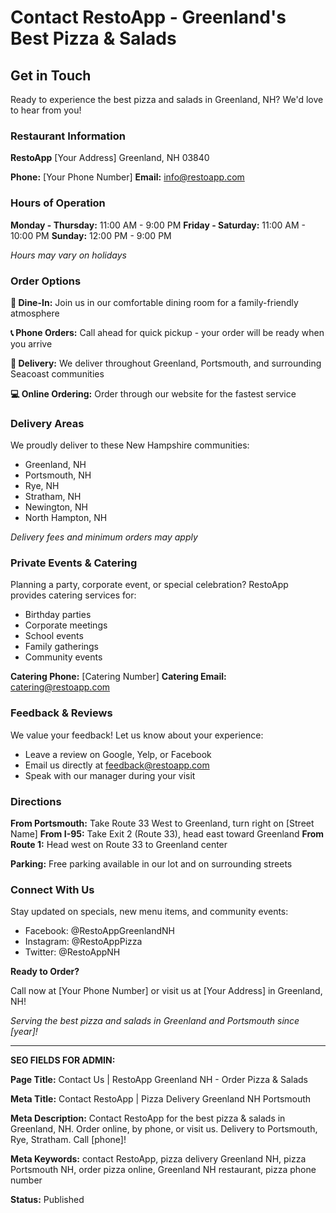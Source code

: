 # Contact RestoApp - Greenland's Best Pizza & Salads

## Get in Touch

Ready to experience the best pizza and salads in Greenland, NH? We'd love to hear from you!

### Restaurant Information

**RestoApp**
[Your Address]
Greenland, NH 03840

**Phone:** [Your Phone Number]
**Email:** info@restoapp.com

### Hours of Operation

**Monday - Thursday:** 11:00 AM - 9:00 PM
**Friday - Saturday:** 11:00 AM - 10:00 PM
**Sunday:** 12:00 PM - 9:00 PM

*Hours may vary on holidays*

### Order Options

**🍕 Dine-In:** Join us in our comfortable dining room for a family-friendly atmosphere

**📞 Phone Orders:** Call ahead for quick pickup - your order will be ready when you arrive

**🚗 Delivery:** We deliver throughout Greenland, Portsmouth, and surrounding Seacoast communities

**💻 Online Ordering:** Order through our website for the fastest service

### Delivery Areas

We proudly deliver to these New Hampshire communities:
- Greenland, NH
- Portsmouth, NH
- Rye, NH
- Stratham, NH
- Newington, NH
- North Hampton, NH

*Delivery fees and minimum orders may apply*

### Private Events & Catering

Planning a party, corporate event, or special celebration? RestoApp provides catering services for:
- Birthday parties
- Corporate meetings
- School events
- Family gatherings
- Community events

**Catering Phone:** [Catering Number]
**Catering Email:** catering@restoapp.com

### Feedback & Reviews

We value your feedback! Let us know about your experience:
- Leave a review on Google, Yelp, or Facebook
- Email us directly at feedback@restoapp.com
- Speak with our manager during your visit

### Directions

**From Portsmouth:** Take Route 33 West to Greenland, turn right on [Street Name]
**From I-95:** Take Exit 2 (Route 33), head east toward Greenland
**From Route 1:** Head west on Route 33 to Greenland center

**Parking:** Free parking available in our lot and on surrounding streets

### Connect With Us

Stay updated on specials, new menu items, and community events:
- Facebook: @RestoAppGreenlandNH
- Instagram: @RestoAppPizza
- Twitter: @RestoAppNH

**Ready to Order?**

Call now at [Your Phone Number] or visit us at [Your Address] in Greenland, NH!

*Serving the best pizza and salads in Greenland and Portsmouth since [year]!*

---

**SEO FIELDS FOR ADMIN:**

**Page Title:** Contact Us | RestoApp Greenland NH - Order Pizza & Salads

**Meta Title:** Contact RestoApp | Pizza Delivery Greenland NH Portsmouth

**Meta Description:** Contact RestoApp for the best pizza & salads in Greenland, NH. Order online, by phone, or visit us. Delivery to Portsmouth, Rye, Stratham. Call [phone]!

**Meta Keywords:** contact RestoApp, pizza delivery Greenland NH, pizza Portsmouth NH, order pizza online, Greenland NH restaurant, pizza phone number

**Status:** Published
